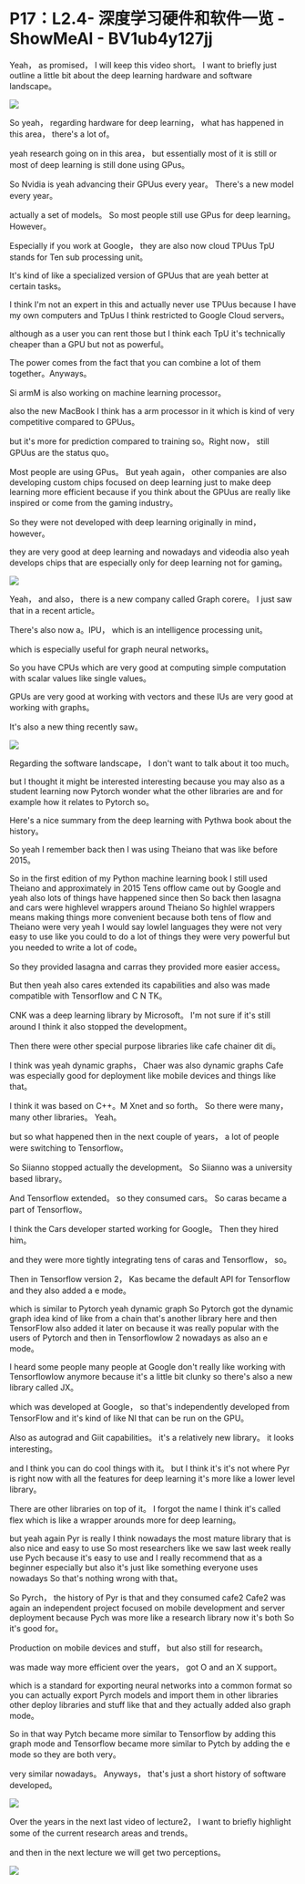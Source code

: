 # P17：L2.4- 深度学习硬件和软件一览 - ShowMeAI - BV1ub4y127jj

Yeah， as promised， I will keep this video short。 I want to briefly just outline a little bit about the deep learning hardware and software landscape。



![](img/f527ab7352c3e30ee86f3be37dce57a5_1.png)

So yeah， regarding hardware for deep learning， what has happened in this area， there's a lot of。

 yeah research going on in this area， but essentially most of it is still or most of deep learning is still done using GPus。

 So Nvidia is yeah advancing their GPUus every year。 There's a new model every year。

 actually a set of models。 So most people still use GPus for deep learning。 However。

Especially if you work at Google， they are also now cloud TPUus TpU stands for Ten sub processing unit。

 It's kind of like a specialized version of GPUus that are yeah better at certain tasks。

 I think I'm not an expert in this and actually never use TPUus because I have my own computers and TpUus I think restricted to Google Cloud servers。

 although as a user you can rent those but I think each TpU it's technically cheaper than a GPU but not as powerful。

 The power comes from the fact that you can combine a lot of them together。Anyways。

 Si armM is also working on machine learning processor。

 also the new MacBook I think has a arm processor in it which is kind of very competitive compared to GPUus。

 but it's more for prediction compared to training so。Right now， still GPUus are the status quo。

 Most people are using GPus。 But yeah again， other companies are also developing custom chips focused on deep learning just to make deep learning more efficient because if you think about the GPUus are really like inspired or come from the gaming industry。

 So they were not developed with deep learning originally in mind， however。

 they are very good at deep learning and nowadays and videodia also yeah develops chips that are especially only for deep learning not for gaming。



![](img/f527ab7352c3e30ee86f3be37dce57a5_3.png)

Yeah， and also， there is a new company called Graph corere。 I just saw that in a recent article。

 There's also now a。IPU， which is an intelligence processing unit。

 which is especially useful for graph neural networks。

 So you have CPUs which are very good at computing simple computation with scalar values like single values。

 GPUs are very good at working with vectors and these IUs are very good at working with graphs。

 It's also a new thing recently saw。

![](img/f527ab7352c3e30ee86f3be37dce57a5_5.png)

Regarding the software landscape， I don't want to talk about it too much。

 but I thought it might be interested interesting because you may also as a student learning now Pytorch wonder what the other libraries are and for example how it relates to Pytorch so。

Here's a nice summary from the deep learning with Pythwa book about the history。

 So yeah I remember back then I was using Theiano that was like before 2015。

 So in the first edition of my Python machine learning book I still used Theiano and approximately in 2015 Tens offlow came out by Google and yeah also lots of things have happened since then So back then lasagna and cars were highlevel wrappers around Theiano So highlel wrappers means making things more convenient because both tens of flow and Theiano were very yeah I would say lowlel languages they were not very easy to use like you could to do a lot of things they were very powerful but you needed to write a lot of code。

 So they provided lasagna and carras they provided more easier access。

But then yeah also cares extended its capabilities and also was made compatible with Tensorflow and C N TK。

 CNK was a deep learning library by Microsoft。 I'm not sure if it's still around I think it also stopped the development。

 Then there were other special purpose libraries like cafe chainer dit di。

 I think was yeah dynamic graphs， Chaer was also dynamic graphs Cafe was especially good for deployment like mobile devices and things like that。

 I think it was based on C++。M Xnet and so forth。 So there were many， many other libraries。 Yeah。

 but so what happened then in the next couple of years， a lot of people were switching to Tensorflow。

 So Siianno stopped actually the development。 So Siianno was a university based library。

And Tensorflow extended。 so they consumed cars。 So caras became a part of Tensorflow。

 I think the Cars developer started working for Google。 Then they hired him。

 and they were more tightly integrating tens of caras and Tensorflow， so。

Then in Tensorflow version 2， Kas became the default API for Tensorflow and they also added a e mode。

 which is similar to Pytorch yeah dynamic graph So Pytorch got the dynamic graph idea kind of like from a chain that's another library here and then TensorFlow also added it later on because it was really popular with the users of Pytorch and then in Tensorflowlow 2 nowadays as also an e mode。

I heard some people many people at Google don't really like working with Tensorflowlow anymore because it's a little bit clunky so there's also a new library called JX。

 which was developed at Google， so that's independently developed from TensorFlow and it's kind of like NI that can be run on the GPU。

Also as autograd and Giit capabilities。 it's a relatively new library。 it looks interesting。

 and I think you can do cool things with it。 but I think it's it's not where Pyr is right now with all the features for deep learning it's more like a lower level library。

 There are other libraries on top of it。 I forgot the name I think it's called flex which is like a wrapper arounds more for deep learning。

 but yeah again Pyr is really I think nowadays the most mature library that is also nice and easy to use So most researchers like we saw last week really use Pych because it's easy to use and I really recommend that as a beginner especially but also it's just like something everyone uses nowadays So that's nothing wrong with that。

 So Pyrch， the history of Pyr is that and they consumed cafe2 Cafe2 was again an independent project focused on mobile development and server deployment because Pych was more like a research library now it's both So it's good for。

Production on mobile devices and stuff， but also still for research。

was made way more efficient over the years， got O and an X support。

 which is a standard for exporting neural networks into a common format so you can actually export Pyrch models and import them in other libraries other deploy libraries and stuff like that and they actually added also graph mode。

 So in that way Pytch became more similar to Tensorflow by adding this graph mode and Tensorflow became more similar to Pytch by adding the e mode so they are both very。

 very similar nowadays。 Anyways， that's just a short history of software developed。



![](img/f527ab7352c3e30ee86f3be37dce57a5_7.png)

Over the years in the next last video of lecture2， I want to briefly highlight some of the current research areas and trends。

 and then in the next lecture we will get two perceptions。



![](img/f527ab7352c3e30ee86f3be37dce57a5_9.png)